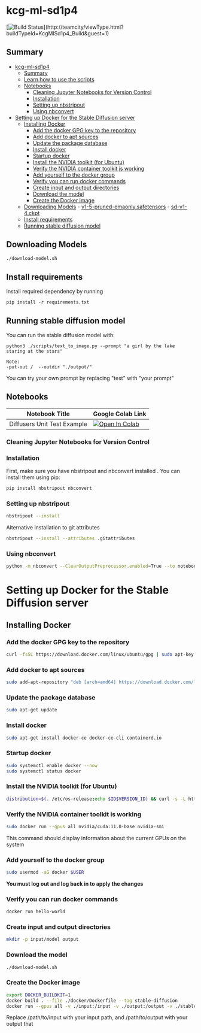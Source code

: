# kcg-ml-sd1p4

[![Build Status](http://103.68.223.207:8111/app/rest/builds/buildType:(id:KcgMlSd1p4_Build)/statusIcon)](http://teamcity/viewType.html?buildTypeId=KcgMlSd1p4_Build&guest=1)

## Summary

- [kcg-ml-sd1p4](#kcg-ml-sd1p4)
  - [Summary](#summary)
  - [Learn how to use the scripts](#learn-how-to-use-the-scripts)
  - [Notebooks](#notebooks)
    - [Cleaning Jupyter Notebooks for Version Control](#cleaning-jupyter-notebooks-for-version-control)
    - [Installation](#installation)
    - [Setting up nbstripout](#setting-up-nbstripout)
    - [Using nbconvert](#using-nbconvert)
- [Setting up Docker for the Stable Diffusion server](#setting-up-docker-for-the-stable-diffusion-server)
  - [Installing Docker](#installing-docker)
    - [Add the docker GPG key to the repository](#add-the-docker-gpg-key-to-the-repository)
    - [Add docker to apt sources](#add-docker-to-apt-sources)
    - [Update the package database](#update-the-package-database)
    - [Install docker](#install-docker)
    - [Startup docker](#startup-docker)
    - [Install the NVIDIA toolkit (for Ubuntu)](#install-the-nvidia-toolkit-for-ubuntu)
    - [Verify the NVIDIA container toolkit is working](#verify-the-nvidia-container-toolkit-is-working)
    - [Add yourself to the docker group](#add-yourself-to-the-docker-group)
    - [Verify you can run docker commands](#verify-you-can-run-docker-commands)
    - [Create input and output directories](#create-input-and-output-directories)
    - [Download the model](#download-the-model)
    - [Create the Docker image](#create-the-docker-image)
  - [Downloading Models](#downloading-models)
        - [v1-5-pruned-emaonly.safetensors](#v1-5-pruned-emaonlysafetensors)
        - [sd-v1-4.ckpt](#sd-v1-4ckpt)
  - [Install requirements](#install-requirements)
  - [Running stable diffusion model](#running-stable-diffusion-model)

## Downloading Models

```bash
./download-model.sh
```

## Install requirements

Install required dependency by running
```
pip install -r requirements.txt
```

## Running stable diffusion model

You can run the stable diffusion model with:
```
python3 ./scripts/text_to_image.py --prompt "a girl by the lake staring at the stars" 

Note:
-put-out /  --outdir "./output/"
```
You can try your own prompt by replacing "test" with "your prompt"


## Notebooks
| Notebook Title | Google Colab Link |
| --- | --- |
| Diffusers Unit Test Example | [![Open In Colab](https://colab.research.google.com/assets/colab-badge.svg)](https://colab.research.google.com/github/kk-digital/kcg-ml-sd1p4/blob/main/notebooks/diffusers_unit_test.ipynb)|

### Cleaning Jupyter Notebooks for Version Control

### Installation
First, make sure you have nbstripout and nbconvert installed . You can install them using pip:
```sh
pip install nbstripout nbconvert
```
### Setting up nbstripout

```sh
nbstripout --install
```
Alternative installation to git attributes
```sh
nbstripout --install --attributes .gitattributes
```
### Using nbconvert
```sh
python -m nbconvert --ClearOutputPreprocessor.enabled=True --to notebook *.ipynb --inplace
```

# Setting up Docker for the Stable Diffusion server

## Installing Docker

### Add the docker GPG key to the repository
```bash
curl -fsSL https://download.docker.com/linux/ubuntu/gpg | sudo apt-key add -
```
### Add docker to apt sources
```bash
sudo add-apt-repository "deb [arch=amd64] https://download.docker.com/linux/ubuntu $(lsb_release -cs) stable"
```
### Update the package database
```bash
sudo apt-get update
```
### Install docker
```bash
sudo apt-get install docker-ce docker-ce-cli containerd.io
```
### Startup docker
```bash
sudo systemctl enable docker --now
sudo systemctl status docker
```

### Install the NVIDIA toolkit (for Ubuntu)
```bash
distribution=$(. /etc/os-release;echo $ID$VERSION_ID) && curl -s -L https://nvidia.github.io/nvidia-docker/gpgkey | sudo apt-key add - && curl -s -L https://nvidia.github.io/nvidia-docker/$distribution/nvidia-docker.list | sudo tee /etc/apt/sources.list.d/nvidia-docker.list && sudo apt-get update && sudo apt-get install -y nvidia-docker2 && sudo systemctl restart docker
```
### Verify the NVIDIA container toolkit is working
```bash
sudo docker run --gpus all nvidia/cuda:11.0-base nvidia-smi
```
This command should display information about the current GPUs on the system
### Add yourself to the docker group
```bash
sudo usermod -aG docker $USER
```
**You must log out and log back in to apply the changes**
### Verify you can run docker commands
```bash
docker run hello-world
```
### Create input and output directories
```bash
mkdir -p input/model output
```

### Download the model
```bash
./download-model.sh
```
### Create the Docker image

```bash
export DOCKER_BUILDKIT=1
docker build . --file ./docker/Dockerfile --tag stable-diffusion
docker run --gpus all -v ./input:/input -v ./output:/output -v ./stable_diffusion:/stable_diffusion stable-diffusion
```
Replace /path/to/input with your input path, and /path/to/output with your output that
